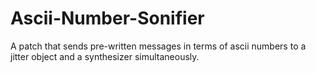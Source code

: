 # Ascii-Number-Sonifier
A patch that sends pre-written messages in terms of ascii numbers to a jitter object and a synthesizer simultaneously.
